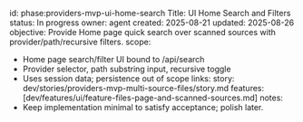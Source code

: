 id: phase:providers-mvp-ui-home-search
Title: UI Home Search and Filters
status: In progress
owner: agent
created: 2025-08-21
updated: 2025-08-26
objective: Provide Home page quick search over scanned sources with provider/path/recursive filters.
scope:
  - Home page search/filter UI bound to /api/search
  - Provider selector, path substring input, recursive toggle
  - Uses session data; persistence out of scope
links:
  story: dev/stories/providers-mvp-multi-source-files/story.md
  features: [dev/features/ui/feature-files-page-and-scanned-sources.md]
notes:
  - Keep implementation minimal to satisfy acceptance; polish later.
